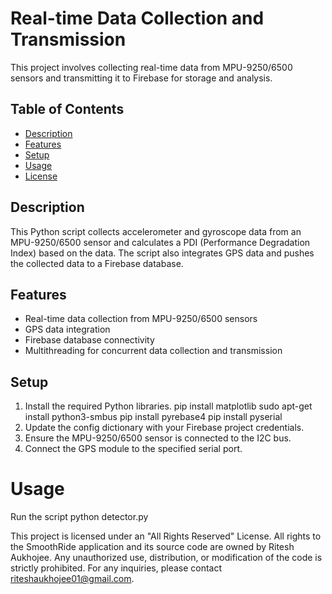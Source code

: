 # Real-time Data Collection and Transmission

This project involves collecting real-time data from MPU-9250/6500 sensors and transmitting it to Firebase for storage and analysis.

## Table of Contents
- [Description](#description)
- [Features](#features)
- [Setup](#setup)
- [Usage](#usage)
- [License](#license)

## Description
This Python script collects accelerometer and gyroscope data from an MPU-9250/6500 sensor and calculates a PDI (Performance Degradation Index) based on the data. The script also integrates GPS data and pushes the collected data to a Firebase database.

## Features
- Real-time data collection from MPU-9250/6500 sensors
- GPS data integration
- Firebase database connectivity
- Multithreading for concurrent data collection and transmission

## Setup

1. Install the required Python libraries.
   pip install matplotlib
   sudo apt-get install python3-smbus
   pip install pyrebase4
   pip install pyserial
2. Update the config dictionary with your Firebase project credentials.
3. Ensure the MPU-9250/6500 sensor is connected to the I2C bus.
4. Connect the GPS module to the specified serial port.

# Usage 
Run the script
   python detector.py

This project is licensed under an "All Rights Reserved" License. All rights to the SmoothRide application and its source code are owned by Ritesh Aukhojee. Any unauthorized use, distribution, or modification of the code is strictly prohibited. For any inquiries, please contact riteshaukhojee01@gmail.com.
   
   

